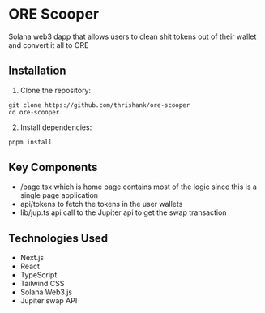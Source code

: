 # ORE Scooper

Solana web3 dapp that allows users to clean shit tokens out of their wallet and convert it all to ORE

## Installation

1. Clone the repository:

```
git clone https://github.com/thrishank/ore-scooper
cd ore-scooper
```

2. Install dependencies:

```bash
pnpm install
```

## Key Components

- /page.tsx which is home page contains most of the logic since this is a single page application
- api/tokens to fetch the tokens in the user wallets
- lib/jup.ts api call to the Jupiter api to get the swap transaction

## Technologies Used

- Next.js
- React
- TypeScript
- Tailwind CSS
- Solana Web3.js
- Jupiter swap API
